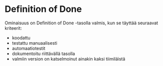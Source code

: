# Definition of Done
Ominaisuus on Definition of Done -tasolla valmis, kun se täyttää seuraavat kriteerit:

* koodattu
* testattu manuaalisesti
* automaatiotestit
* dokumentoitu riittävällä tasolla
* valmiin version on katselmoinut ainakin kaksi tiimiläistä
